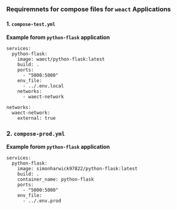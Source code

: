 ### Requiremnets for compose files for `weact` Applications 

#### 1. `compose-test.yml`

**Example forom `python-flask` application**
```code
services:
  python-flask:
    image: waect/python-flask:latest
    build: .
    ports:
      - "5000:5000"
    env_file:
      - ../.env.local
    networks:
      - waect-network

networks:
  waect-network:
    external: true
```

### 2. `compose-prod.yml` 

**Example forom `python-flask` application**
```code
services:
  python-flask:
    image: simonharwick97822/python-flask:latest
    build: .
    container_name: python-flask
    ports:
      - "5000:5000"
    env_file:
      - ../.env.prod
```


